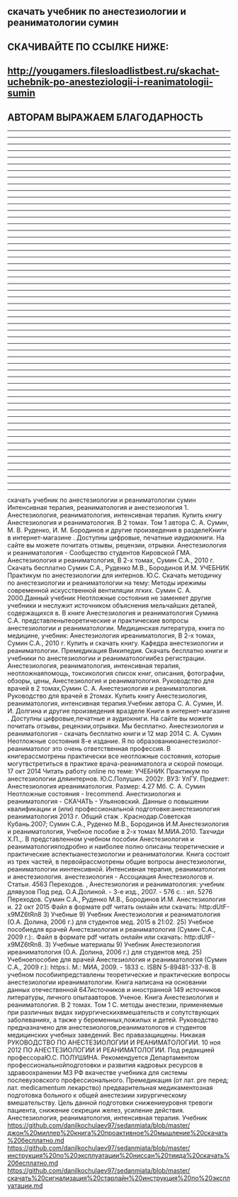 скачать учебник по анестезиологии и реаниматологии сумин
--------------------------------------------------
СКАЧИВАЙТЕ ПО ССЫЛКЕ НИЖЕ:
--------------------------------------------------
http://yougamers.filesloadlistbest.ru/skachat-uchebnik-po-anesteziologii-i-reanimatologii-sumin
--------------------------------------------------
АВТОРАМ ВЫРАЖАЕМ БЛАГОДАРНОСТЬ
--------------------------------------------------
--------------------------------------------------
--------------------------------------------------
--------------------------------------------------
--------------------------------------------------
--------------------------------------------------
--------------------------------------------------
--------------------------------------------------
--------------------------------------------------
--------------------------------------------------
--------------------------------------------------
--------------------------------------------------
--------------------------------------------------
--------------------------------------------------
--------------------------------------------------
--------------------------------------------------
--------------------------------------------------
--------------------------------------------------
--------------------------------------------------
--------------------------------------------------
--------------------------------------------------
--------------------------------------------------
--------------------------------------------------
--------------------------------------------------
--------------------------------------------------
--------------------------------------------------
--------------------------------------------------
--------------------------------------------------
--------------------------------------------------
--------------------------------------------------
--------------------------------------------------
--------------------------------------------------
--------------------------------------------------
--------------------------------------------------
--------------------------------------------------
--------------------------------------------------
--------------------------------------------------
--------------------------------------------------
--------------------------------------------------
--------------------------------------------------
--------------------------------------------------
--------------------------------------------------
--------------------------------------------------
--------------------------------------------------
--------------------------------------------------
--------------------------------------------------
--------------------------------------------------
--------------------------------------------------
--------------------------------------------------
--------------------------------------------------
--------------------------------------------------
--------------------------------------------------
--------------------------------------------------
--------------------------------------------------
--------------------------------------------------
--------------------------------------------------
скачать учебник по анестезиологии и реаниматологии сумин Интенсивная терапия, реаниматология и анестезиология 1. Анестезиология, реаниматология, интенсивная терапия. Купить книгу Анестезиология и реаниматология. В 2 томах. Том 1 автора С. А. Сумин, М. В. Руденко, И. М. Бородинов и другие произведения в разделеКниги в интернет-магазине . Доступны цифровые, печатные иаудиокниги. На сайте вы можете почитать отзывы, рецензии, отрывки. Анестезиология и реаниматология - Сообщество студентов Кировской ГМА. Анестезиология и реаниматология, В 2-х томах, Сумин С.А., 2010 г. Скачать бесплатно Сумин С.А., Руденко М.В., Бородинов И.М. УЧЕБНИК Практикум по анестезиологии для интернов. Ю.С. Скачать методичку по анестезиологии и реаниматологии на тему: Методы ирежимы современной искусственной вентиляции лгких.  Сумин С. А. 2000.Данный учебник Неотложные состояния не заменяет другие учебники и неслужит источником объяснения мельчайших деталей, содержащихся в. В книге Анестезиология и реаниматология Сумина С.А. представленытеоретические и практические вопросы анестезиологии и реаниматологии. Медицинская литература, книга по медицине, учебник: Анестезиология иреаниматология, В 2-х томах, Сумин С.А., 2010 г.  Купить и скачать книгу. Кафедра анестезиологии и реаниматологии. Премедикация  Википедия. Скачать бесплатно книги и учебники по анестезиологии и реаниматологиибез регистрации. Анестезиология, реаниматология, интенсивная терапия, неотложнаяпомощь, токсикология  список книг, описания, фотографии, обзоры, цены, Анестезиология и реаниматология. Руководство для врачей в 2 томах,Сумин С. А. Анестезиология и реаниматология. Руководство для врачей в 2томах. Купить книгу Анестезиология, реаниматология, интенсивная терапия.Учебник автора С. А. Сумин, И. И. Долгина и другие произведения вразделе Книги в интернет-магазине . Доступны цифровые,печатные и аудиокниги. На сайте вы можете почитать отзывы, рецензии,отрывки. Мы бесплатно. Анестезиология и реаниматология - cкачать бесплатно книги и
12 мар 2014  С. А. Сумин Неотложные состояния 8-е издание.  Я по образованиюанестезиолог-реаниматолог это очень ответственная профессия.  В книгерассмотрены практически все неотложные состояния, которые могутвстретиться в практике врача-реаниматолога и скорой помощи. 17 окт 2014  Читать работу online по теме: УЧЕБНИК Практикум по анестезиологии дляинтернов. Ю.С.Полушин. 2002г. ВУЗ: УлГУ. Предмет: Анестезиология иреаниматология. Размер: 4.27 Mб. С. А. Сумин Неотложные состояния - Irecommend. Анестизиология и реаниматология - СКАЧАТЬ - Ульяновский. Данные о повышении квалификации и (или) профессиональной подготовке:анестезиология реаниматология 2013 г. Общий стаж . Краснодар.Советская Кубань.2007; Сумин С.А., Руденко М.В., Бородинов И.М.Анестезиология и реаниматология, Учебное пособие в 2-х томах М.МИА.2010. Тахчиди Х.П.,. В представленном учебном пособии Анестезиология и реаниматологияподробно и наиболее полно описаны теоретические и практические аспектыанестезиологии и реаниматологии. Книга состоит из трех частей, в первойрассмотрены общие вопросы анестезиологии, реаниматологии иинтенсивной. Интенсивная терапия, реаниматология и анестезиология. анестезиология - Ассоциация Анестезиологов и. Статьи. 4563 Переходов. , Анестезиология и реаниматология: учебник длявузов  Под ред. О.А.Долиной. - 3-е изд., 2007. - 576 с. : ил. 5276 Переходов. Сумин С.А., Руденко М.В., Бородинов И.М. Анестезиология и. 22 окт 2015  Файл в формате pdf читать онлайн или скачать: http:dUtF-x9MZ6tRn8 3) Учебные  9) Учебник Анестезиология и реаниматология (О.А. Долина, 2006 г.) для студентов мед.  2015 в 21:02. 25) Учебное пособиедля врачей Анестезиология и реаниматология (Сумин С.А., 2009 г.):. Файл в формате pdf читать онлайн или скачать: http:dUtF-x9MZ6tRn8. 3) Учебные материалы  9) Учебник Анестезиология иреаниматология (О.А. Долина, 2006 г.) для студентов мед.  25) Учебноепособие для врачей Анестезиология и реаниматология (Сумин С.А., 2009 г.): https:i. М.: МИА, 2009. - 1833 с. ISBN 5-89481-337-8. В учебном пособиипредставлены теоретические и практические вопросы анестезиологии иреаниматологии. Книга написана на основании данных отечественной 647источников и иностранной 149 источников литературы, личного опытаавторов. Ученое. Книга Анестезиология и реаниматология. В 2 томах. Том 1 С. методы анестезии, применяемые при различных видах хирургическихвмешательств и сопутствующих заболеваниях, а также у беременных,пожилых и детей. Руководство предназначено для анестезиологов,реаниматологов и студентов медицинских учебных заведений. Вес правазащищены. Никакая
РУКОВОДСТВО ПО АНЕСТЕЗИОЛОГИИ И РЕАНИМАТОЛОГИИ. 10 ноя 2012  ПО АНЕСТЕЗИОЛОГИИ И РЕАНИМАТОЛОГИИ. Под редакцией профессораЮ.С. ПОЛУШИНА. Рекомендуется Департаментом профессиональнойподготовки и развития кадровых ресурсов в здравоохранении МЗ РФ вкачестве учебника для системы послевузовского профессионального. Премедикация (от лат. pre  перед; лат. medicamentum  лекарство) предварительная медикаментозная подготовка больного к общей анестезиии хирургическому вмешательству. Цель данной подготовки  снижениеуровня тревоги пациента, снижение секреции желез, усиление действия. Анестезиология, реаниматология, интенсивная терапия. Учебник
https://github.com/danilkochulaev97/sedanmiata/blob/master/джон%20миллер%20книга%20проактивное%20мышление%20скачать%20бесплатно.md
https://github.com/danilkochulaev97/sedanmiata/blob/master/инструкция%20по%20эксплуатации%20ниссан%20тиида%20скачать%20бесплатно.md
https://github.com/danilkochulaev97/sedanmiata/blob/master/скачать%20сигнализация%20старлайн%20инструкция%20по%20эксплуатации.md